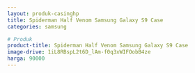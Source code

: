 ```yaml
---
layout: produk-casinghp
title: Spiderman Half Venom Samsung Galaxy S9 Case
categories: samsung

# Produk
product-title: Spiderman Half Venom Samsung Galaxy S9 Case
image-drive: 1iL8RBspL2t6D_lAm-f0q3xWIFOobB4ze
harga: 90000
---
```


